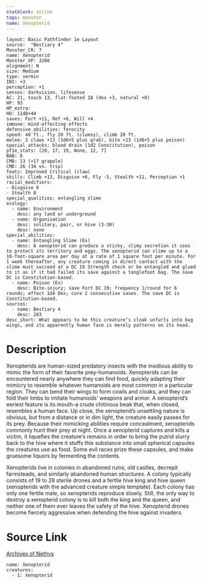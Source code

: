 ```yaml
---
statblock: inline
tags: monster
name: Xenopterid
---
```

```statblock
layout: Basic Pathfinder 1e Layout
source:  "Bestiary 4"
Monster_CR: 7
name: Xenopterid
Monster_XP: 3200
alignment: N
size: Medium
type: vermin
INI: +3
perception: +1
senses: darkvision, lifesense
AC: 21, touch 13, flat-footed 18 (dex +3, natural +8)
HP: 93
HP_extra: 
HD: 11d8+44
saves: Fort +11, Ref +6, Will +4
immune: mind-affecting effects
defensive_abilities: ferocity
speed: 40 ft., fly 20 ft. (clumsy), climb 20 ft.
melee: 2 claws +13 (1d6+5 plus grab), bite +13 (1d6+5 plus poison)
special_attacks: blood drain (1d2 Constitution), poison
pf1e_stats: [20, 17, 19, None, 12, 7]
BAB: 8
CMB: 13 (+17 grapple)
CMD: 26 (34 vs. trip)
feats: Improved Critical (claw)
skills: Climb +13, Disguise +6, Fly -5, Stealth +11, Perception +1
racial_modifiers:
- Disguise 8
- Stealth 8
special_qualities: entangling slime
ecology:
  - name: Environment
    desc: any land or underground
  - name: Organisation
    desc: solitary, pair, or hive (3-30)
    desc: none
special_abilities:
  - name: Entangling Slime (Ex)
    desc: A xenopterid can produce a sticky, slimy secretion it uses to protect its territory and eggs. The xenopterid can slime up to a 10-foot-square area per day at a rate of 1 square foot per minute. For 1 week thereafter, any creature coming in direct contact with the slime must succeed at a DC 19 Strength check or be entangled and glued to it as if it had failed its save against a tanglefoot bag. The save DC is Constitution-based.
  - name: Poison (Ex)
    desc: Bite-injury; save Fort DC 19; frequency 1/round for 6 rounds; effect 1d4 Dex; cure 2 consecutive saves. The save DC is Constitution-based.
sources:
  - name: Bestiary 4
    desc: 283
desc_short: What appears to be this creature’s cloak unfurls into bug wings, and its apparently human face is merely patterns on its head.
```
# Description
Xenopterids are human-sized predatory insects with the insidious ability to mimic the form of their favorite prey-humanoids. Xenopterids can be encountered nearly anywhere they can find food, quickly adapting their mimicry to resemble whatever humanoids are most common in a particular region. They can bend their wings to form cowls and cloaks, and they can fold their limbs to imitate humanoids’ weapons and armor. A xenopterid’s eeriest feature is its mouth-a crude chitinous beak that, when closed, resembles a human face. Up close, the xenopterid’s unsettling nature is obvious, but from a distance or in dim light, the creature easily passes for its prey. Because their mimicking abilities require concealment, xenopterids commonly hunt their prey at night. Once a xenopterid captures and kills a victim, it liquefies the creature’s remains in order to bring the putrid slurry back to the hive where it stuffs this substance into small spherical capsules the creatures use as food. Some evil races prize these capsules, and make gruesome liquors by fermenting the contents.

Xenopterids live in colonies in abandoned ruins, old castles, decrepit farmsteads, and similarly abandoned human structures. A colony typically consists of 19 to 28 sterile drones and a fertile hive king and hive queen (xenopterids with the advanced creature simple template). Each colony has only one fertile male, so xenopterids reproduce slowly. Still, the only way to destroy a xenopterid colony is to kill both the king and the queen, and neither one of them ever leaves the safety of the hive. Xenopterid drones become fiercely aggressive when defending the hive against invaders.
# Source Link
[Archives of Nethys](https://aonprd.com/MonsterDisplay.aspx?ItemName=Xenopterid)
```encounter-table
name: Xenopterid
creatures:
  - 1: Xenopterid
```
